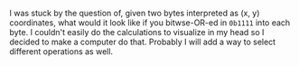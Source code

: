 I was stuck by the question of, given two bytes interpreted as (x, y) coordinates, what would it look like if you bitwse-OR-ed in `0b1111` into each byte. I couldn't easily do the calculations to visualize in my head so I decided to make a computer do that. Probably I will add a way to select different operations as well.
